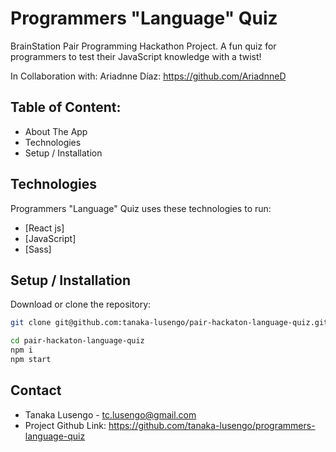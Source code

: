 # Programmers "Language" Quiz

BrainStation Pair Programming Hackathon Project. A fun quiz for programmers to test their JavaScript knowledge with a twist!

In Collaboration with: Ariadnne Díaz: https://github.com/AriadnneD

## Table of Content:
- About The App
- Technologies
- Setup / Installation 

## Technologies

Programmers "Language" Quiz uses these technologies to run:

- [React js]
- [JavaScript]
- [Sass]

## Setup / Installation

Download or clone the repository: 
```sh
git clone git@github.com:tanaka-lusengo/pair-hackaton-language-quiz.git
```

```sh
cd pair-hackaton-language-quiz
npm i
npm start
```

## Contact
- Tanaka Lusengo - tc.lusengo@gmail.com
- Project Github Link: https://github.com/tanaka-lusengo/programmers-language-quiz
